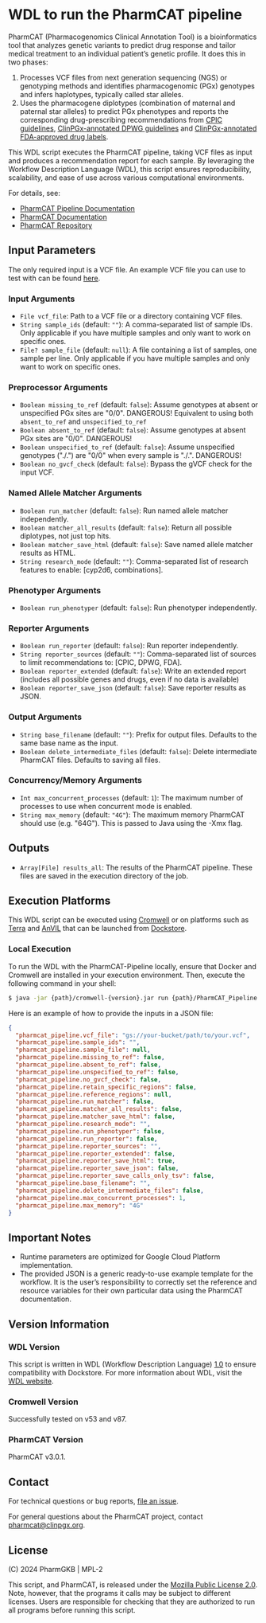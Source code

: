 # WDL to run the PharmCAT pipeline

PharmCAT (Pharmacogenomics Clinical Annotation Tool) is a bioinformatics tool that analyzes genetic variants to predict
drug response and tailor medical treatment to an individual patient’s genetic profile. It does this in two phases:

1. Processes VCF files from next generation sequencing (NGS) or genotyping methods and identifies pharmacogenomic (PGx)
   genotypes and infers haplotypes, typically called star alleles.
2. Uses the pharmacogene diplotypes (combination of maternal and paternal star alleles) to predict PGx phenotypes and
   reports the corresponding drug-prescribing recommendations from [CPIC guidelines](https://cpicpgx.org/guidelines/),
   [ClinPGx-annotated DPWG guidelines](https://www.clinpgx.org/page/dpwg) and
   [ClinPGx-annotated FDA-approved drug labels](https://www.clinpgx.org/page/drugLabelLegend).

This WDL script executes the PharmCAT pipeline, taking VCF files as input and produces a recommendation report for each
sample. By leveraging the Workflow Description Language (WDL), this script ensures reproducibility, scalability, and
ease of use across various computational environments.

For details, see:

- [PharmCAT Pipeline Documentation](https://pharmcat.org/using/Running-PharmCAT-Pipeline/)
- [PharmCAT Documentation](https://pharmcat.org/)
- [PharmCAT Repository](https://github.com/PharmGKB/PharmCAT)



## Input Parameters

The only required input is a VCF file.
An example VCF file you can use to test with can be found [here](https://pharmcat.org/examples/pharmcat.example.vcf). 


### Input Arguments
- `File vcf_file`: Path to a VCF file or a directory containing VCF files.
- `String sample_ids` (default: `""`): A comma-separated list of sample IDs. Only applicable if you have multiple samples and only want to work on specific ones.
- `File? sample_file` (default: `null`): A file containing a list of samples, one sample per line. Only applicable if you have multiple samples and only want to work on specific ones.

### Preprocessor Arguments
- `Boolean missing_to_ref` (default: `false`): Assume genotypes at absent or unspecified PGx sites are "0/0".  DANGEROUS!
   Equivalent to using both `absent_to_ref` and `unspecified_to_ref`
- `Boolean absent_to_ref` (default: `false`): Assume genotypes at absent PGx sites are "0/0".  DANGEROUS!
- `Boolean unspecified_to_ref` (default: `false`): Assume unspecified genotypes ("./.") are "0/0" when every sample is "./.". DANGEROUS!
- `Boolean no_gvcf_check` (default: `false`): Bypass the gVCF check for the input VCF.

### Named Allele Matcher Arguments
- `Boolean run_matcher` (default: `false`): Run named allele matcher independently.
- `Boolean matcher_all_results` (default: `false`): Return all possible diplotypes, not just top hits.
- `Boolean matcher_save_html` (default: `false`): Save named allele matcher results as HTML.
- `String research_mode` (default: `""`): Comma-separated list of research features to enable: [cyp2d6, combinations].

### Phenotyper Arguments
- `Boolean run_phenotyper` (default: `false`): Run phenotyper independently.

### Reporter Arguments
- `Boolean run_reporter` (default: `false`): Run reporter independently.
- `String reporter_sources` (default: `""`): Comma-separated list of sources to limit recommendations to: [CPIC, DPWG, FDA].
- `Boolean reporter_extended` (default: `false`): Write an extended report (includes all possible genes and drugs, even if no data is available)
- `Boolean reporter_save_json` (default: `false`): Save reporter results as JSON.

### Output Arguments
- `String base_filename` (default: `""`): Prefix for output files. Defaults to the same base name as the input.
- `Boolean delete_intermediate_files` (default: `false`): Delete intermediate PharmCAT files. Defaults to saving all files.

### Concurrency/Memory Arguments
- `Int max_concurrent_processes` (default: `1`): The maximum number of processes to use when concurrent mode is enabled.
- `String max_memory` (default: `"4G"`): The maximum memory PharmCAT should use (e.g. "64G"). This is passed to Java using the -Xmx flag.


## Outputs
- `Array[File] results_all`: The results of the PharmCAT pipeline. These files are saved in the execution directory of the job.


## Execution Platforms
This WDL script can be executed using [Cromwell](https://github.com/broadinstitute/cromwell) or on platforms such as
[Terra](https://support.terra.bio/hc/en-us) and [AnVIL](https://anvil.terra.bio/) that can be launched from
[Dockstore](https://dockstore.org).


### Local Execution
To run the WDL with the PharmCAT-Pipeline locally, ensure that Docker and Cromwell are installed in your execution
environment.
Then, execute the following command in your shell:

```sh
$ java -jar {path}/cromwell-{version}.jar run {path}/PharmCAT_Pipeline.wdl -i {path}/inputs.json
```

Here is an example of how to provide the inputs in a JSON file:

```json
{
  "pharmcat_pipeline.vcf_file": "gs://your-bucket/path/to/your.vcf",
  "pharmcat_pipeline.sample_ids": "",
  "pharmcat_pipeline.sample_file": null,
  "pharmcat_pipeline.missing_to_ref": false,
  "pharmcat_pipeline.absent_to_ref": false,
  "pharmcat_pipeline.unspecified_to_ref": false,
  "pharmcat_pipeline.no_gvcf_check": false,
  "pharmcat_pipeline.retain_specific_regions": false,
  "pharmcat_pipeline.reference_regions": null,
  "pharmcat_pipeline.run_matcher": false,
  "pharmcat_pipeline.matcher_all_results": false,
  "pharmcat_pipeline.matcher_save_html": false,
  "pharmcat_pipeline.research_mode": "",
  "pharmcat_pipeline.run_phenotyper": false,
  "pharmcat_pipeline.run_reporter": false,
  "pharmcat_pipeline.reporter_sources": "",
  "pharmcat_pipeline.reporter_extended": false,
  "pharmcat_pipeline.reporter_save_html": true,
  "pharmcat_pipeline.reporter_save_json": false,
  "pharmcat_pipeline.reporter_save_calls_only_tsv": false,
  "pharmcat_pipeline.base_filename": "",
  "pharmcat_pipeline.delete_intermediate_files": false,
  "pharmcat_pipeline.max_concurrent_processes": 1,
  "pharmcat_pipeline.max_memory": "4G"
}
```


## Important Notes
- Runtime parameters are optimized for Google Cloud Platform implementation.
- The provided JSON is a generic ready-to-use example template for the workflow.
  It is the user’s responsibility to correctly set the reference and resource variables for their own particular data
  using the PharmCAT documentation.


## Version Information

### WDL Version
This script is written in WDL (Workflow Description Language) [1.0](https://docs.openwdl.org/en/1.0.0/) to ensure
compatibility with Dockstore.
For more information about WDL, visit the [WDL website](https://openwdl.org/).

### Cromwell Version
Successfully tested on v53 and v87.

### PharmCAT Version

PharmCAT v3.0.1.


## Contact
For technical questions or bug reports, [file an issue](https://github.com/PharmGKB/PharmCAT/issues).

For general questions about the PharmCAT project, contact [pharmcat@clinpgx.org](mailto:pharmcat@clinpgx.org).


## License
(C) 2024 PharmGKB | MPL-2

This script, and PharmCAT, is released under the [Mozilla Public License 2.0](https://www.mozilla.org/en-US/MPL/2.0/).
Note, however, that the programs it calls may be subject to different licenses.
Users are responsible for checking that they are authorized to run all programs before running this script.
